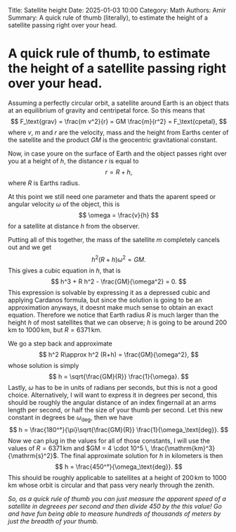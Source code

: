 Title: Satellite heightDate: 2025-01-03 10:00Category: MathAuthors: AmirSummary: A quick rule of thumb (literally), to estimate the height of a satellite passing right over your head.# A quick rule of thumb, to estimate the height of a satellite passing right over your head.Assuming a perfectly circular orbit, a satellite around Earth is an object thats at an equilibrium of gravity and centripetal force. So this means that $$	F_\text{grav} = \frac{m v^2}{r} = GM \frac{m}{r^2} = F_\text{cpetal},$$where $v$, $m$ and $r$ are the velocity, mass and the height from Earths center of the satellite and the product $G M$ is the geocentric gravitational constant. Now, in case youre on the surface of Earth and the object passes right over you at a height of $h$, the distance $r$ is equal to$$	r = R + h,$$where $R$ is Earths radius. At this point we still need one parameter and thats the aparent speed or angular velocity $\omega$ of the object, this is$$	\omega = \frac{v}{h}$$for a satellite at distance $h$ from the observer.Putting all of this together, the mass of the satellite $m$ completely cancels out and we get$$	h^2 (R + h) \omega^2 = GM.$$This gives a cubic equation in $h$, that is$$	h^3 + R h^2 - \frac{GM}{\omega^2} = 0.$$This expression is solvable by expressing it as a depressed cubic and applying Cardanos formula, but since the solution is going to be an approximation anyways, it doesnt make much sense to obtain an exact equation. Therefore we notice that Earth radius $R$ is much larger than the height $h$ of most satellites that we can observe; $h$ is going to be around $200 \, \mathrm{km}$ to $1000 \, \mathrm{km}$, but $R = 6371 \, \mathrm{km}$. We go a step back and approximate$$	h^2 R\approx h^2 (R+h) = \frac{GM}{\omega^2},$$whose solution is simply$$	h = \sqrt{\frac{GM}{R}} \frac{1}{\omega}.$$Lastly, $\omega$ has to be in units of radians per seconds, but this is not a good choice. Alternatively, I will want to express it in degrees per second, this should be roughly the angular distance of an index fingernail at an arms length per second, or half the size of your thumb per second. Let this new constant in degrees be $\omega_\text{deg}$, then we have$$	h = \frac{180^°}{\pi}\sqrt{\frac{GM}{R}} \frac{1}{\omega_\text{deg}}.$$Now we can plug in the values for all of those constants, I will use the values of $R = 6371 \, \mathrm{km}$ and $GM = 4 \cdot 10^5 \, \frac{\mathrm{km}^3}{\mathrm{s}^2}$. The final approximate solution for $h$ in kilometers is then$$	h = \frac{450^°}{\omega_\text{deg}}.$$This should be roughly applicable to satellites at a height of $200 \, \mathrm{km}$ to $1000 \, \mathrm{km}$ whose orbit is circular and that pass very nearly through the zenith. _So, as a quick rule of thumb you can just measure the apparent speed of a satellite in degreees per second and then divide $450$ by the this value! Go and have fun being able to measure hundreds of thousands of meters by just the breadth of your thumb._